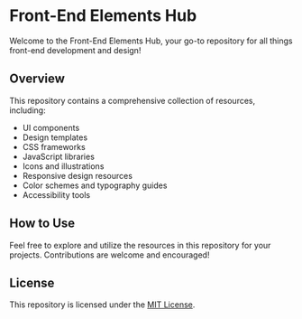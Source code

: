 # Front-End Elements Hub

Welcome to the Front-End Elements Hub, your go-to repository for all things front-end development and design!

## Overview

This repository contains a comprehensive collection of resources, including:

- UI components
- Design templates
- CSS frameworks
- JavaScript libraries
- Icons and illustrations
- Responsive design resources
- Color schemes and typography guides
- Accessibility tools

## How to Use

Feel free to explore and utilize the resources in this repository for your projects. Contributions are welcome and encouraged!

## License

This repository is licensed under the [MIT License](LICENSE).

